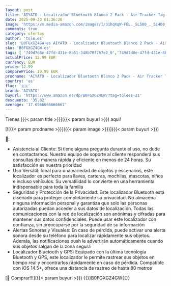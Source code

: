 ```yaml
---
layout: post
title: 'AIYATO - Localizador Bluetooth Blanco 2 Pack - Air Tracker Tag Funciona con Apple Buscar  Sólo iOS 14.5+   Encuentra Teléfono y Llaves  Rastreador GPS Impermeable para Carteras y Maletas  Batería Reemplazable'
date: 2025-09-23 01:36:20
image: 'https://m.media-amazon.com/images/I/31hqXqW-FEL._SL500_._SL400_.jpg'
comments: true
category: ofertas
author: 'tole.es'
slug: 'B0FGXGZ4GW-es AIYATO - Localizador Bluetooth Blanco 2 Pack - Air Tracker...'
sku: 'B0FGXGZ4GW-es'
tags: [ '749d7d8e-47fd-431e-8b51-348b70f767e2_0','749d7d8e-47fd-431e-8b51-348b70f767e2_8101','Arborist Merchandising Root','Buscadores de artículos','Electrónica','GPS y accesorios','New Arrivals in Electronics','Self Service','Special Features Stores','aiyato','apple','🇪🇸', ]
actualPrice: 12.99 EUR
currency: EUR
price: 12.99
comparePrice: 19.99 EUR
prodname: 'AIYATO - Localizador Bluetooth Blanco 2 Pack - Air Tracker Tag Funciona con Apple Buscar  Sólo iOS 14.5+   Encuentra Teléfono y Llaves  Rastreador GPS Impermeable para Carteras y Maletas  Batería Reemplazable'
country: 'es'
flag: '🇪🇸'
brand: 'AIYATO'
buyurl: 'https://www.amazon.es/dp/B0FGXGZ4GW/?tag=tolees-21'
descuento: '35.02'
average: '17.6566666666667'
---
```


Tienes [{{< param title >}}]({{< param buyurl >}}) aqui!

[![{{< param prodname >}}]({{< param image >}})]({{< param buyurl >}})

🔎:

- Asistencia al Cliente: Si tiene alguna pregunta durante el uso, no dude en contactarnos. Nuestro equipo de soporte al cliente responderá sus consultas de manera rápida y eficiente en menos de 24 horas. Su satisfacción es nuestra prioridad
- Uso Versátil: Ideal para una variedad de objetos y escenarios, este localizador es perfecto para llaves, carteras, mochilas, mascotas, niños e incluso vehículos. Su versatilidad lo convierte en una herramienta indispensable para toda la familia
- Seguridad y Protección de la Privacidad: Este localizador Bluetooth está diseñado para proteger completamente su privacidad. No almacena ninguna información personal y garantiza que solo las personas autorizadas puedan acceder a sus datos de localización. Todas las comunicaciones con la red de localización son anónimas y cifradas para mantener sus datos confidenciales. Puede usar este localizador con confianza, sin preocuparse por la seguridad de su información
- Alertas Sonoras y Visuales: En caso de pérdida, puede activar una alerta sonora desde su teléfono para localizar rápidamente sus objetos. Además, las notificaciones push le advertirán automáticamente cuando sus objetos salgan de la zona segura
- Localizador Bluetooth y GPS: Equipado con la última tecnología Bluetooth y GPS, este localizador le permite rastrear sus objetos en tiempo real y encontrarlos rápidamente en caso de pérdida. Compatible con iOS 14.5+, ofrece una distancia de rastreo de hasta 80 metros

[🛒 Comprar!!!]({{< param buyurl >}})
{{<world>}}B0FGXGZ4GW{{</world>}}
